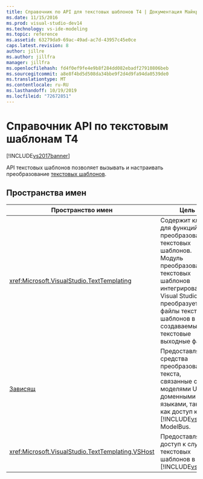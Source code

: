 ```yaml
---
title: Справочник по API для текстовых шаблонов T4 | Документация Майкрософт
ms.date: 11/15/2016
ms.prod: visual-studio-dev14
ms.technology: vs-ide-modeling
ms.topic: reference
ms.assetid: 63279da9-69ac-49ad-ac7d-43957c45e0ce
caps.latest.revision: 8
author: jillre
ms.author: jillfra
manager: jillfra
ms.openlocfilehash: fd4f0ef9fe4e9b8f284dd082ebadf27910806beb
ms.sourcegitcommit: a8e8f4bd5d508da34bbe9f2d4d9fa94da0539de0
ms.translationtype: MT
ms.contentlocale: ru-RU
ms.lasthandoff: 10/19/2019
ms.locfileid: "72672851"
---
```

# <a name="api-reference-for-t4-text-templates"></a>Справочник API по текстовым шаблонам T4
[!INCLUDE[vs2017banner](../includes/vs2017banner.md)]

API текстовых шаблонов позволяет вызывать и настраивать преобразование [текстовых шаблонов](../modeling/code-generation-and-t4-text-templates.md).

## <a name="namespaces"></a>Пространства имен

|Пространство имен|Цель|
|---------------|-------------|
|<xref:Microsoft.VisualStudio.TextTemplating>|Содержит классы для функций преобразования текстовых шаблонов. Модуль преобразования текстовых шаблонов интегрирован в Visual Studio и преобразует файлы текстовых шаблонов в создаваемые текстовые выходные файлы.|
|[Зависящ](/previous-versions/ee844312(v=vs.140))|Предоставляет средства преобразования текста, связанные с моделями UML и доменными языками, такими как доступ к [!INCLUDE[vsprvs](../includes/vsprvs-md.md)] ModelBus.|
|<xref:Microsoft.VisualStudio.TextTemplating.VSHost>|Предоставляет доступ к службе текстовых шаблонов в [!INCLUDE[vsprvs](../includes/vsprvs-md.md)].|
